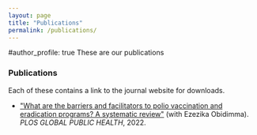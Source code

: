 ```yaml
---
layout: page
title: "Publications"
permalink: /publications/
---
```

#author_profile: true
These are our publications

### Publications
Each of these contains a link to the journal website for downloads. 

* ["What are the barriers and facilitators to polio vaccination and eradication programs? A systematic review"](https://pubmed.ncbi.nlm.nih.gov/36962654/) (with Ezezika Obidimma). *PLOS GLOBAL PUBLIC HEALTH*, 2022. 




